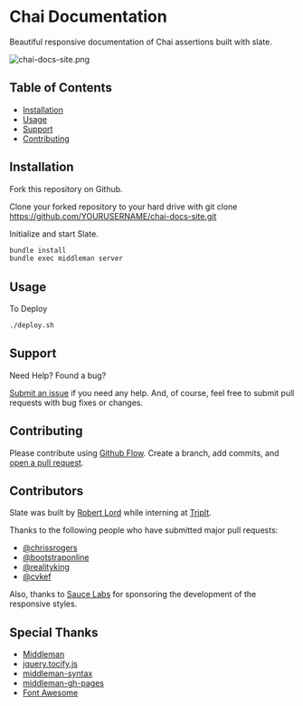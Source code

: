 # Chai Documentation

Beautiful responsive documentation of Chai assertions built with slate.

![chai-docs-site.png]({{site.baseurl}}/images/chai-docs-site.png)


## Table of Contents

- [Installation](#installation)
- [Usage](#usage)
- [Support](#support)
- [Contributing](#contributing)

## Installation

Fork this repository on Github.

Clone your forked repository to your hard drive with git clone https://github.com/YOURUSERNAME/chai-docs-site.git

Initialize and start Slate. 
```sh
bundle install
bundle exec middleman server
```

## Usage

To Deploy
```sh
./deploy.sh
```

## Support

Need Help? Found a bug?

[Submit an issue](https://github.com/hpauric/chai-docs-site/issues/new) if you need any help. And, of course, feel free to submit pull requests with bug fixes or changes.

## Contributing

Please contribute using [Github Flow](https://guides.github.com/introduction/flow/). Create a branch, add commits, and [open a pull request](https://github.com/hpauric/chai-docs-site/compare/).


## Contributors

Slate was built by [Robert Lord](https://lord.io) while interning at [TripIt](https://www.tripit.com/).

Thanks to the following people who have submitted major pull requests:

- [@chrissrogers](https://github.com/chrissrogers)
- [@bootstraponline](https://github.com/bootstraponline)
- [@realityking](https://github.com/realityking)
- [@cvkef](https://github.com/cvkef)

Also, thanks to [Sauce Labs](http://saucelabs.com) for sponsoring the development of the responsive styles.

## Special Thanks

- [Middleman](https://github.com/middleman/middleman)
- [jquery.tocify.js](https://github.com/gfranko/jquery.tocify.js)
- [middleman-syntax](https://github.com/middleman/middleman-syntax)
- [middleman-gh-pages](https://github.com/edgecase/middleman-gh-pages)
- [Font Awesome](http://fortawesome.github.io/Font-Awesome/)

